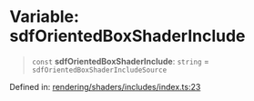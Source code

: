# Variable: sdfOrientedBoxShaderInclude

> `const` **sdfOrientedBoxShaderInclude**: `string` = `sdfOrientedBoxShaderIncludeSource`

Defined in: [rendering/shaders/includes/index.ts:23](https://github.com/Forge-Game-Engine/Forge/blob/7b95769650b59c5ba12aa490e41717344ca6bf1e/src/rendering/shaders/includes/index.ts#L23)
